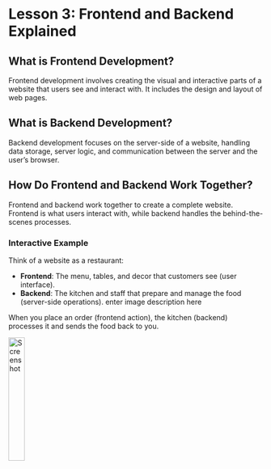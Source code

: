 # **Lesson 3: Frontend and Backend Explained**

## **What is Frontend Development?**
Frontend development involves creating the visual and interactive parts of a website that users see and interact with. It includes the design and layout of web pages.

## **What is Backend Development?**
Backend development focuses on the server-side of a website, handling data storage, server logic, and communication between the server and the user’s browser.

## **How Do Frontend and Backend Work Together?**
Frontend and backend work together to create a complete website. Frontend is what users interact with, while backend handles the behind-the-scenes processes.

### **Interactive Example**

Think of a website as a restaurant:

-   **Frontend**: The menu, tables, and decor that customers see (user interface).
-   **Backend**: The kitchen and staff that prepare and manage the food (server-side operations).
enter image description here

When you place an order (frontend action), the kitchen (backend) processes it and sends the food back to you.

<img src="https://i.im.ge/2024/08/19/fhiAZ1.Screenshot-from-2024-08-19-15-15-56.png" alt="Screenshot" style="width:25%;">


<!--stackedit_data:
eyJoaXN0b3J5IjpbLTE3NTI1MTI1MDYsNzE2NTY0Nzg0LC0yMD
Y5NDk0NTQwLC05ODQxNzczODRdfQ==
-->